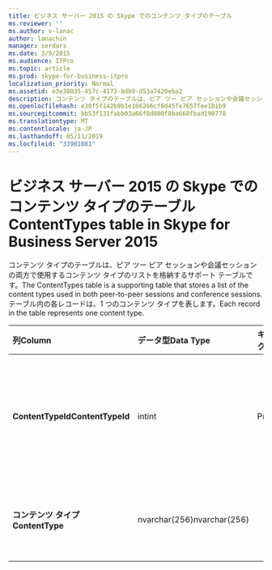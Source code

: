 ```yaml
---
title: ビジネス サーバー 2015 の Skype でのコンテンツ タイプのテーブル
ms.reviewer: ''
ms.author: v-lanac
author: lanachin
manager: serdars
ms.date: 3/9/2015
ms.audience: ITPro
ms.topic: article
ms.prod: skype-for-business-itpro
localization_priority: Normal
ms.assetid: e3e38035-457c-4173-bdb9-d53a7420eba2
description: コンテンツ タイプのテーブルは、ピア ツー ピア セッションや会議セッションの両方で使用するコンテンツ タイプのリストを格納するサポート テーブルです。 テーブル内の各レコードは、1 つのコンテンツ タイプを表します。
ms.openlocfilehash: e30f5f142b9b1e166266cf8d45fe7657fee1b1b9
ms.sourcegitcommit: bb53f131fabb03a66f0d000f8ba668fbad190778
ms.translationtype: MT
ms.contentlocale: ja-JP
ms.lasthandoff: 05/11/2019
ms.locfileid: "33901081"
---
```

# <a name="contenttypes-table-in-skype-for-business-server-2015"></a><span data-ttu-id="e3f55-104">ビジネス サーバー 2015 の Skype でのコンテンツ タイプのテーブル</span><span class="sxs-lookup"><span data-stu-id="e3f55-104">ContentTypes table in Skype for Business Server 2015</span></span>
 
<span data-ttu-id="e3f55-105">コンテンツ タイプのテーブルは、ピア ツー ピア セッションや会議セッションの両方で使用するコンテンツ タイプのリストを格納するサポート テーブルです。</span><span class="sxs-lookup"><span data-stu-id="e3f55-105">The ContentTypes table is a supporting table that stores a list of the content types used in both peer-to-peer sessions and conference sessions.</span></span> <span data-ttu-id="e3f55-106">テーブル内の各レコードは、1 つのコンテンツ タイプを表します。</span><span class="sxs-lookup"><span data-stu-id="e3f55-106">Each record in the table represents one content type.</span></span>
  
|<span data-ttu-id="e3f55-107">**列**</span><span class="sxs-lookup"><span data-stu-id="e3f55-107">**Column**</span></span>|<span data-ttu-id="e3f55-108">**データ型**</span><span class="sxs-lookup"><span data-stu-id="e3f55-108">**Data Type**</span></span>|<span data-ttu-id="e3f55-109">**キー/インデックス**</span><span class="sxs-lookup"><span data-stu-id="e3f55-109">**Key/Index**</span></span>|<span data-ttu-id="e3f55-110">**詳細**</span><span class="sxs-lookup"><span data-stu-id="e3f55-110">**Details**</span></span>|
|:-----|:-----|:-----|:-----|
|<span data-ttu-id="e3f55-111">**ContentTypeId**</span><span class="sxs-lookup"><span data-stu-id="e3f55-111">**ContentTypeId**</span></span> <br/> |<span data-ttu-id="e3f55-112">int</span><span class="sxs-lookup"><span data-stu-id="e3f55-112">int</span></span>  <br/> |<span data-ttu-id="e3f55-113">Primary</span><span class="sxs-lookup"><span data-stu-id="e3f55-113">Primary</span></span>  <br/> |<span data-ttu-id="e3f55-114">コンテンツの種類を識別する一意の番号です。</span><span class="sxs-lookup"><span data-stu-id="e3f55-114">Unique number identifying the content type.</span></span>  <br/> |
|<span data-ttu-id="e3f55-115">**コンテンツ タイプ**</span><span class="sxs-lookup"><span data-stu-id="e3f55-115">**ContentType**</span></span> <br/> |<span data-ttu-id="e3f55-116">nvarchar(256)</span><span class="sxs-lookup"><span data-stu-id="e3f55-116">nvarchar(256)</span></span>  <br/> ||<span data-ttu-id="e3f55-117">コンテンツ タイプの名前です。</span><span class="sxs-lookup"><span data-stu-id="e3f55-117">Content type name.</span></span>  <br/> |
   

